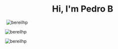 <h1 align="center">Hi, I'm Pedro B</h1>

<p>&nbsp;<img src="https://github-readme-stats.vercel.app/api?username=bereilhp&show_icons=true&locale=en" alt="bereilhp" /></p>

<p><img src="https://github-readme-streak-stats.herokuapp.com/?user=bereilhp&" alt="bereilhp" /></p>

<p><img src="https://github-readme-stats.vercel.app/api/top-langs?username=bereilhp&show_icons=true&locale=en&layout=compact" alt="bereilhp" /></p>
